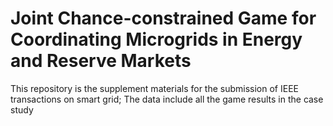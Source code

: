 # Joint Chance-constrained Game for Coordinating Microgrids in Energy and Reserve Markets


This repository is the supplement materials for the submission of IEEE transactions on smart grid; The data include all the game results in the case study



